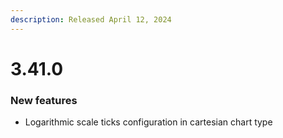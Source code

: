 ```yaml
---
description: Released April 12, 2024
---
```


# 3.41.0

### New features

* Logarithmic scale ticks configuration in cartesian chart type

